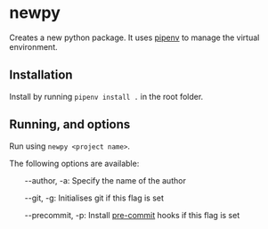 # newpy
Creates a new python package. It uses [pipenv](https://pipenv.pypa.io/en/latest/) to manage the virtual environment.

## Installation

Install by running `pipenv install .` in the root folder.

## Running, and options

Run using `newpy <project name>`.

The following options are available:

&nbsp;&nbsp;&nbsp;&nbsp;&nbsp;&nbsp; --author, -a: Specify the name of the author

&nbsp;&nbsp;&nbsp;&nbsp;&nbsp;&nbsp; --git, -g: Initialises git if this flag is set

&nbsp;&nbsp;&nbsp;&nbsp;&nbsp;&nbsp; --precommit, -p: Install [pre-commit](https://pre-commit.com/) hooks if this flag is set
